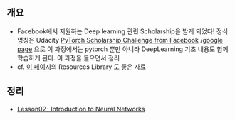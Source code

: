 ## 개요
- Facebook에서 지원하는 Deep learning 관련 Scholarship을 받게 되었다! 정식명칭은 Udacity [PyTorch Scholarship Challenge from Facebook](https://www.udacity.com/facebook-pytorch-scholarship) /[google page](https://sites.google.com/udacity.com/pytorch-scholarship-facebook/home?authuser=0) 으로 이 과정에서는 pytorch 뿐만 아니라 DeepLearning 기초 내용도 함께 학습하게 된다. 이 과정을 들으면서 정리
- cf. [이 페이지](https://sites.google.com/udacity.com/pytorch-scholarship-facebook/resources/forms)의 Resources Library 도 좋은 자료

## 정리
- [Lesson02- Introduction to Neural Networks](../upsc_lesson02.md)
